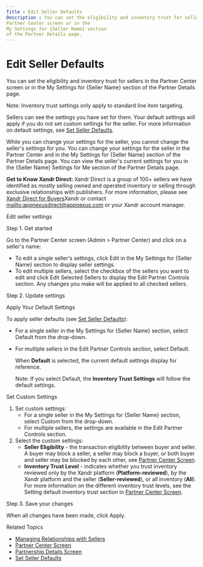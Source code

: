 ```yaml
---
Title : Edit Seller Defaults
Description : You can set the eligibility and inventory trust for sellers in the
Partner Center screen or in the
My Settings for {Seller Name} section
of the Partner Details page.
---
```



# Edit Seller Defaults



You can set the eligibility and inventory trust for sellers in the
Partner Center screen or in the
My Settings for {Seller Name} section
of the Partner Details page.



Note: Inventory trust settings only
apply to standard line item targeting.



Sellers can see the settings you have set for them. Your default
settings will apply if you do not set custom settings for the seller.
For more information on default settings, see
<a href="set-seller-defaults.html" class="xref">Set Seller Defaults</a>.

While you can change your settings for the seller, you cannot change the
seller's settings for you. You can change your settings for the seller
in the Partner Center and in the
My Settings for {Seller Name} section
of the Partner Details page. You can view the seller's current settings
for you in the {Seller Name} Settings for
Me section of the Partner Details page.

**Get to Know Xandr Direct:**
Xandr Direct is a group of 100+ sellers we have
identified as mostly selling owned and operated inventory or selling
through exclusive relationships with publishers. For more information,
please see <a href="appnexus-direct-for-buyers.html" class="xref"
title="This page explains what Xandr Direct is and other helpful details for using it.">Xandr
Direct for Buyers</a>Xandr or contact
<a href="mailto:appnexusdirect@appnexus.com" class="xref"
target="_blank">mailto:appnexusdirect@<span
class="ph">appnexus.com</a> or your Xandr
account manager.

Edit seller settings

Step 1. Get started

Go to the Partner Center screen
(Admin \>
 Partner Center) and click on a
seller's name:

- To edit a single seller's settings, click
  Edit in the
  My Settings for {Seller Name}
  section to display seller settings.
- To edit multiple sellers, select the checkbox of the sellers you want
  to edit and click Edit Selected
  Sellers to display the Edit Partner
  Controls section. Any changes you make will be applied to all
  checked sellers.

Step 2. Update settings

Apply Your Default Settings

To apply seller defaults (see
<a href="set-seller-defaults.html" class="xref">Set Seller Defaults</a>):

- For a single seller in the My Settings for
  {Seller Name} section, select
  Default from the drop-down.

- For multiple sellers in the Edit Partner
  Controls section, select
  Default.

  When **Default** is selected, the current default settings display for
  reference.

  

  Note: If you select
  Default, the **Inventory Trust
  Settings** will follow the default settings.

  

Set Custom Settings

1.  Set custom settings:
    - For a single seller in the My Settings
      for {Seller Name} section, select
      Custom from the drop-down.
    - For multiple sellers, the settings are available in the
      Edit Partner Controls section.
2.  Select the custom settings:
    - **Seller Eligibility** - the transaction eligibility between buyer
      and seller. A buyer may block a seller, a seller may block a
      buyer, or both buyer and seller may be blocked by each other, see
      <a href="partner-center-screen-buyer-view.html" class="xref">Partner
      Center Screen</a>.
    - **Inventory Trust Level** - indicates whether you trust inventory
      reviewed only by the Xandr platform
      (**Platform-reviewed**), by the Xandr
      platform and the seller (**Seller-reviewed**), or all inventory
      (**All**). For more information on the different inventory trust
      levels, see the Setting default
      inventory trust section in
      <a href="partner-center-screen-buyer-view.html" class="xref">Partner
      Center Screen</a>.

Step 3. Save your changes

When all changes have been made, click
Apply.

Related Topics

- <a href="managing-relationships-with-sellers.html" class="xref">Managing
  Relationships with Sellers</a>
- <a href="partner-center-screen-buyer-view.html" class="xref">Partner
  Center Screen</a>
- <a href="partnership-details-screen-buyer-view.html"
  class="xref">Partnership Details Screen</a>
- <a href="set-seller-defaults.html" class="xref">Set Seller Defaults</a>




